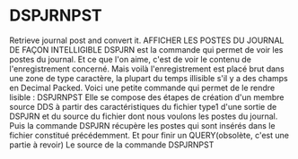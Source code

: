 # DSPJRNPST
Retrieve journal post and convert it.
AFFICHER LES POSTES DU JOURNAL DE FAÇON INTELLIGIBLE
DSPJRN est la commande qui permet de voir les postes du journal. Et ce que l'on aime, c'est de voir le contenu de l'enregistrement concerné. Mais voilà l'enregistrement est placé brut dans une zone de type caractère, la plupart du temps illisible s'il y a des champs en Decimal Packed. Voici une petite commande qui permet de le rendre lisible : DSPJRNPST Elle se compose des étapes de création d'un membre source DDS à partir des caractéristiques du fichier type1 d'une sortie de DSPJRN et du source du fichier dont nous voulons les postes du journal. Puis la commande DSPJRN récupère les postes qui sont insérés dans le fichier constitué précédemment. Et pour finir un QUERY(obsolète, c'est une partie à revoir) Le source de la commande DSPJRNPST
